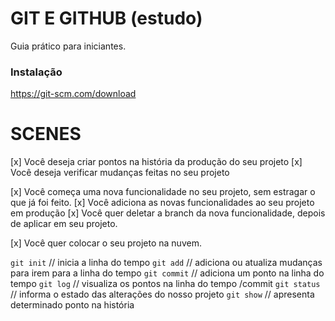 # GIT E GITHUB (estudo)

Guia prático para iniciantes.


### Instalação

https://git-scm.com/download


# SCENES

[x] Você deseja criar pontos na história da produção do seu projeto
[x] Você deseja verificar mudanças feitas no seu projeto

[x] Você começa uma nova funcionalidade no seu projeto, sem estragar o que já foi feito.
[x] Você adiciona as novas funcionalidades ao seu projeto em produção
[x] Você quer deletar a branch da nova funcionalidade, depois de aplicar em seu projeto.

[x] Você quer colocar o seu projeto na nuvem. 


`git init` // inicia a linha do tempo
`git add` // adiciona ou atualiza mudanças para irem para a linha do tempo 
`git commit` // adiciona um ponto na linha do tempo
`git log` // visualiza os pontos na linha do tempo /commit
`git status` // informa o estado das alterações do nosso projeto
`git show` // apresenta determinado ponto na história